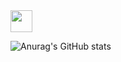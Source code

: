 <img src="https://camo.githubusercontent.com/e8e7b06ecf583bc040eb60e44eb5b8e0ecc5421320a92929ce21522dbc34c891/68747470733a2f2f6d656469612e67697068792e636f6d2f6d656469612f6876524a434c467a6361737252346961377a2f67697068792e676966" width="35" style="max-width: 100%;">

![Anurag's GitHub stats](https://github-readme-stats.vercel.app/api?username=sohyuntae&show_icons=true&theme=radical)
